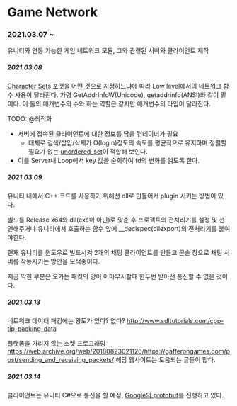 # Game Network
### 2021.03.07 ~

유니티와 연동 가능한 게임 네트워크 모듈, 그와 관련된 서버와 클라이언트 제작



##### 2021.03.08

[Character Sets](https://stackoverflow.com/questions/700187/unicode-utf-ascii-ansi-format-differences) 포맷을 어떤 것으로 지정하느냐에 따라 Low level에서의 네트워크 함수 사용이 달라진다. 가령 GetAddrInfoW(Unicode), getaddrinfo(ANSI)와 같이 말이다. 이 둘의 매개변수의 수와 하는 역할은 같지만 매개변수의 타입이 달라진다. 



TODO: @최적화

- 서버에 접속된 클라이언트에 대한 정보를 담을 컨테이너가 필요
  - 대체로 검색/삽입/삭제가 O(log n)정도의 속도를 평균적으로 유지하며 정렬할 필요가 없는 [unordered_set](https://en.cppreference.com/w/cpp/container/unordered_set)이 적합해 보인다.
- 이를 Server내 Loop에서 key 값을 순회하여 fd의 변화를 읽도록 한다.



##### 2021.03.09

유니티 내에서 C++ 코드를 사용하기 위해선 dll로 만들어서 plugin 시키는 방법이 있다. 

빌드를 Release x64와 dll(exe이 아닌)로 맞춘 후 프로젝트의 전처리기를 설정 및 선언해주거나 유니티에서 호출하는 함수 앞에 __declspec(dllexport)의 전처리기를 붙여야한다.

현재 유니티를 윈도우로 빌드시켜 2개의 채팅 클라이언트를 만들고 콘솔 창으로 채팅 서버를 작동시키는 방안을 모색중이다.

지금 막힌 부분은 오가는 패킷의 양이 어마무시할때 한두번 받아선 통신할 수 없을 것이다.



##### 2021.03.13

네트워크 데이터 패킹에는 왕도가 있다? 없다? http://www.sdltutorials.com/cpp-tip-packing-data

플랫폼을 가리지 않는 소켓 프로그래밍 https://web.archive.org/web/20180823021126/https://gafferongames.com/post/sending_and_receiving_packets/ 해당 웹사이트는 도움되는 글들이 많다.



##### 2021.03.14

클라이언트는 유니티 C#으로 통신을 할 예정, [Google의 protobuf](https://developers.google.com/protocol-buffers/docs/cpptutorial#where-to-find-the-example-code)를 진행하고 있다. 

